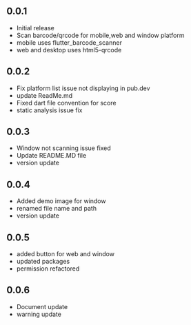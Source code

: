 ## 0.0.1

* Initial release
* Scan barcode/qrcode for mobile,web and window platform
* mobile uses flutter_barcode_scanner
* web and desktop uses html5-qrcode

## 0.0.2

* Fix platform list issue not displaying in pub.dev
* update ReadMe.md
* Fixed dart file convention for score
* static analysis issue fix
## 0.0.3
* Window not scanning issue fixed
* Update README.MD file
* version update

## 0.0.4
* Added demo image for window
* renamed file name and path
* version update

## 0.0.5
* added button for web and window
* updated packages
* permission refactored

## 0.0.6
* Document update
* warning update